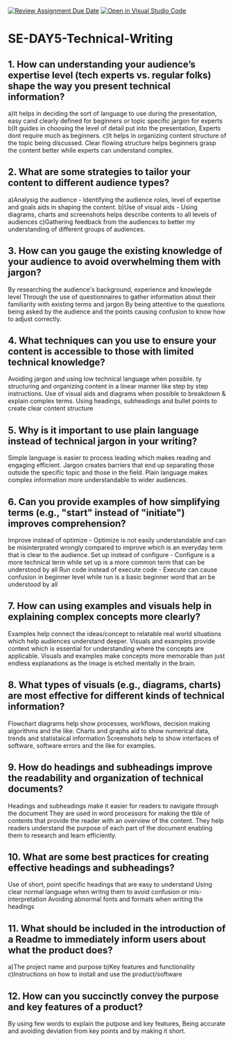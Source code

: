 [![Review Assignment Due Date](https://classroom.github.com/assets/deadline-readme-button-22041afd0340ce965d47ae6ef1cefeee28c7c493a6346c4f15d667ab976d596c.svg)](https://classroom.github.com/a/zsAR-pyY)
[![Open in Visual Studio Code](https://classroom.github.com/assets/open-in-vscode-2e0aaae1b6195c2367325f4f02e2d04e9abb55f0b24a779b69b11b9e10269abc.svg)](https://classroom.github.com/online_ide?assignment_repo_id=18909494&assignment_repo_type=AssignmentRepo)
# SE-DAY5-Technical-Writing
## 1. How can understanding your audience’s expertise level (tech experts vs. regular folks) shape the way you present technical information?
a)It helps in deciding the sort of language to use during the presentation, easy cand clearly defined for beginners or topic specific jargon for experts
b)It guides in choosing the level of detail put into the presentation, Experts dont require much as beginners.
c)It helps in organizing content structure of the topic being discussed. Clear flowing structure helps beginners grasp the content better while experts can understand complex.

## 2. What are some strategies to tailor your content to different audience types?
a)Analysig the audience - Identifying the audience roles, level of expertise and goals aids in shaping the content.
b)Use of visual aids - Using diagrams, charts and screenshots helps describe contents to all levels of audiences
c)Gathering feedback from the audiences to better my understanding of different groups of audiences.

## 3. How can you gauge the existing knowledge of your audience to avoid overwhelming them with jargon?
By researching the audience's background, experience and knowlegde level 
Through the use of questionnaires to gather information about their familiarity with existing terms and jargon
By being attentive to the questions being asked by the audience and the points causing confusion to know how to adjust correctly.

## 4. What techniques can you use to ensure your content is accessible to those with limited technical knowledge?
Avoiding jargon and using low technical language when possible.
ty structuring and organizing content in a linear manner like step by step instructions.
Use of visual aids and diagrams when possible to breakdown & explain complex terms.
Using headings, subheadings and bullet points to create clear content structure

## 5. Why is it important to use plain language instead of technical jargon in your writing?
Simple language is easier to process leading which makes reading and engaging efficient. 
Jargon creates barriers that end up separating those outside the specific topic and those in the field.
Plain language makes complex information more understandable to wider audiences.

## 6. Can you provide examples of how simplifying terms (e.g., "start" instead of "initiate") improves comprehension?
Improve instead of optimize - Optimize is not easily understandable and can be misinterprated wrongly compared to improve which is an everyday term that is clear to the audience.
Set up instead of configure - Configure is a more technical term while set up is a more common term that can be understood by all
Run code instead of execute code - Execute can cause confusion in beginner level while run is a basic beginner word that an be understood by all

## 7. How can using examples and visuals help in explaining complex concepts more clearly?
Examples help connect the ideas/concept to relatable real world situations which help audiences understand deeper.
Visuals and examples provide context which is essential for understanding where the concepts are applicable.
Visuals and examples make concepts more memorable than just endless explanations as the image is etched mentally in the brain.

## 8. What types of visuals (e.g., diagrams, charts) are most effective for different kinds of technical information?
Flowchart diagrams help show processes, workflows, decision making algorithms and the like.
Charts and graphs aid to show numerical data, trends and statistaical information
Screenshots help to show interfaces of software, software errors and the like for examples.

## 9. How do headings and subheadings improve the readability and organization of technical documents?
Headings and subheadings make it easier for readers to navigate through the document
They are used in word processors for making the tble of contents that provide the reader with an overview of the content.
They help readers understand the purpose of each part of the document enabling them to research and learn efficiently.

## 10. What are some best practices for creating effective headings and subheadings?
Use of short, point specific headings that are easy to understand
Using clear normal language when writng them to avoid confusion or mis-interpretation
Avoiding abnormal fonts and formats when writing the headings

## 11. What should be included in the introduction of a Readme to immediately inform users about what the product does?
a)The project name and purpose
b)Key features and functionality
c)Instructions on how to install and use the product/software

## 12. How can you succinctly convey the purpose and key features of a product?
By using few words to explain the putpose and key features, Being accurate and avoiding deviation from key points and by making it short.
